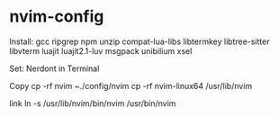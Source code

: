 # nvim-config
Install: 
gcc
ripgrep
npm
unzip
compat-lua-libs 
libtermkey 
libtree-sitter libvterm luajit luajit2.1-luv msgpack unibilium xsel

Set:
Nerdont in Terminal

Copy 
cp -rf nvim  ~./config/nvim
cp -rf nvim-linux64 /usr/lib/nvim

link 
ln -s /usr/lib/nvim/bin/nvim /usr/bin/nvim

